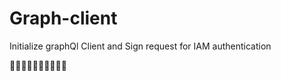 # Graph-client
Initialize graphQl Client and Sign request for IAM authentication

:construction::construction::construction::construction::construction::construction::construction::construction::construction::construction: